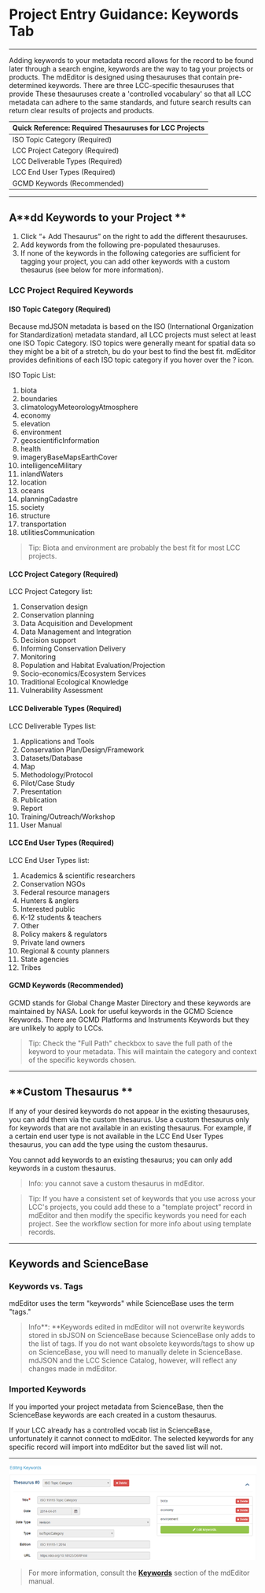 # Project Entry Guidance: Keywords Tab

---

Adding keywords to your metadata record allows for the record to be found later through a search engine, keywords are the way to tag your projects or products. The mdEditor is designed using thesauruses that contain pre-determined keywords. There are three LCC-specific thesauruses that provide These thesauruses create a 'controlled vocabulary' so that all LCC metadata can adhere to the same standards, and future search results can return clear results of projects and products.

| Quick Reference: Required Thesauruses for LCC Projects |
| :--- |
| ISO Topic Category \(Required\) |
| LCC Project Category \(Required\) |
| LCC Deliverable Types \(Required\) |
| LCC End User Types \(Required\) |
| GCMD Keywords \(Recommended\) |

---

## A**dd Keywords to your Project **

1. Click “+ Add Thesaurus” on the right to add the different thesauruses.
2. Add keywords from the following pre-populated thesauruses.
3. If none of the keywords in the following categories are sufficient for tagging your project, you can add other keywords with a custom thesaurus \(see below for more information\).

### LCC Project Required Keywords

#### ISO Topic Category \(Required\)

Because mdJSON metadata is based on the ISO \(International Organization for Standardization\) metadata standard, all LCC projects must select at least one ISO Topic Category. ISO topics were generally meant for spatial data so they might be a bit of a stretch, bu do your best to find the best fit. mdEditor provides definitions of each ISO topic category if you hover over the ? icon.

ISO Topic List:

1. biota
2. boundaries
3. climatologyMeteorologyAtmosphere
4. economy
5. elevation
6. environment
7. geoscientificInformation
8. health
9. imageryBaseMapsEarthCover
10. intelligenceMilitary
11. inlandWaters
12. location
13. oceans
14. planningCadastre
15. society
16. structure
17. transportation
18. utilitiesCommunication

> Tip: Biota and environment are probably the best fit for most LCC projects.

#### LCC Project Category \(Required\)

LCC Project Category list:

1. Conservation design
2. Conservation planning
3. Data Acquisition and Development
4. Data Management and Integration
5. Decision support
6. Informing Conservation Delivery
7. Monitoring
8. Population and Habitat Evaluation/Projection
9. Socio-economics/Ecosystem Services
10. Traditional Ecological Knowledge
11. Vulnerability Assessment

#### LCC Deliverable Types \(Required\)

LCC Deliverable Types list:

1. Applications and Tools
2. Conservation Plan/Design/Framework
3. Datasets/Database
4. Map
5. Methodology/Protocol
6. Pilot/Case Study
7. Presentation
8. Publication
9. Report
10. Training/Outreach/Workshop
11. User Manual

#### LCC End User Types \(Required\)

LCC End User Types list:

1. Academics & scientific researchers
2. Conservation NGOs
3. Federal resource managers
4. Hunters & anglers
5. Interested public
6. K-12 students & teachers
7. Other
8. Policy makers & regulators
9. Private land owners
10. Regional & county planners
11. State agencies
12. Tribes

#### GCMD Keywords \(Recommended\)

GCMD stands for Global Change Master Directory and these keywords are maintained by NASA. Look for useful keywords in the GCMD Science Keywords. There are GCMD Platforms and Instruments Keywords but they are unlikely to apply to LCCs.

> Tip: Check the "Full Path" checkbox to save the full path of the keyword to your metadata. This will maintain the category and context of the specific keywords chosen.

---

## **Custom Thesaurus **

If any of your desired keywords do not appear in the existing thesauruses, you can add them via the custom thesaurus. Use a custom thesaurus only for keywords that are not available in an existing thesaurus. For example, if a certain end user type is not available in the LCC End User Types thesaurus, you can add the type using the custom thesaurus.

You cannot add keywords to an existing thesaurus; you can only add keywords in a custom thesaurus.

> Info: you cannot save a custom thesaurus in mdEditor.

> Tip: If you have a consistent set of keywords that you use across your LCC's projects, you could add these to a "template project" record in mdEditor and then modify the specific keywords you need for each project. See the workflow section for more info about using template records.

---

## Keywords and ScienceBase

### Keywords vs. Tags

mdEditor uses the term "keywords" while ScienceBase uses the term "tags." 

> Info**: **Keywords edited in mdEditor will not overwrite keywords stored in sbJSON on ScienceBase because ScienceBase only adds to the list of tags. If you do not want obsolete keywords/tags to show up on ScienceBase, you will need to manually delete in ScienceBase. mdJSON and the LCC Science Catalog, however, will reflect any changes made in mdEditor.

### Imported Keywords

If you imported your project metadata from ScienceBase, then the ScienceBase keywords are each created in a custom thesaurus.

If your LCC already has a controlled vocab list in ScienceBase, unfortunately it cannot connect to mdEditor. The selected keywords for any specific record will import into mdEditor but the saved list will not.

---

![](/assets/keywords_window.png)

> For more information, consult the [**Keywords**](https://adiwg.gitbooks.io/mdeditor/content/record/edit/keywords.html) section of the mdEditor manual.



